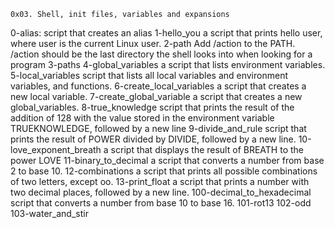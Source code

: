 	0x03. Shell, init files, variables and expansions
0-alias:
	script that creates an alias
1-hello_you
	a script that prints hello user, where user is the current Linux user.
2-path
	Add /action to the PATH. /action should be the last directory the shell looks into when looking for a program
3-paths
4-global_variables
	 a script that lists environment variables.
5-local_variables
	 script that lists all local variables and environment variables, and functions.
6-create_local_variables
	a script that creates a new local variable.
7-create_global_variable
	a script that creates a new global_variables.
8-true_knowledge
	 script that prints the result of the addition of 128 with the value stored in the environment variable TRUEKNOWLEDGE, followed by a new line
9-divide_and_rule
	 script that prints the result of POWER divided by DIVIDE, followed by a new line.
10-love_exponent_breath
	 a script that displays the result of BREATH to the power LOVE
11-binary_to_decimal
	a script that converts a number from base 2 to base 10.
12-combinations
	 a script that prints all possible combinations of two letters, except oo.
13-print_float
	a script that prints a number with two decimal places, followed by a new line.
100-decimal_to_hexadecimal
	script that converts a number from base 10 to base 16.
101-rot13 102-odd
103-water_and_stir
